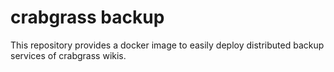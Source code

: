 # crabgrass backup
This repository provides a docker image to easily deploy distributed backup services of crabgrass wikis.


